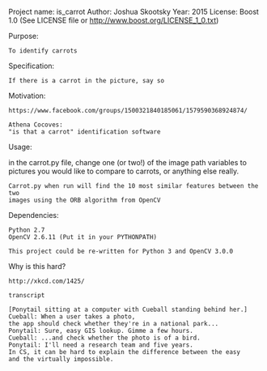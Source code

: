 Project name: is_carrot
Author: Joshua Skootsky
Year: 2015
License: Boost 1.0 (See LICENSE file or http://www.boost.org/LICENSE_1_0.txt)

Purpose:

    To identify carrots

Specification:

    If there is a carrot in the picture, say so

Motivation:

    https://www.facebook.com/groups/1500321840185061/1579590368924874/

    Athena Cocoves:
    "is that a carrot" identification software

Usage:

 in the carrot.py file, change one (or two!) of the image path variables to
pictures you would like to compare to carrots, or anything else really.

    Carrot.py when run will find the 10 most similar features between the two
    images using the ORB algorithm from OpenCV

Dependencies:

    Python 2.7
    OpenCV 2.6.11 (Put it in your PYTHONPATH)

    This project could be re-written for Python 3 and OpenCV 3.0.0    

Why is this hard?

    http://xkcd.com/1425/

    transcript

    [Ponytail sitting at a computer with Cueball standing behind her.]
    Cueball: When a user takes a photo,
    the app should check whether they're in a national park...
    Ponytail: Sure, easy GIS lookup. Gimme a few hours.
    Cueball: ...and check whether the photo is of a bird.
    Ponytail: I'll need a research team and five years.
    In CS, it can be hard to explain the difference between the easy
    and the virtually impossible.    



